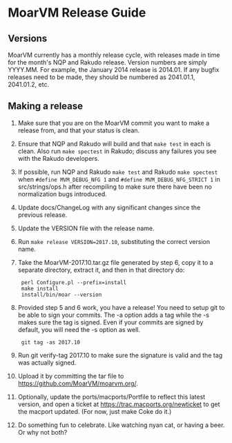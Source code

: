 # MoarVM Release Guide

## Versions

MoarVM currently has a monthly release cycle, with releases made in time for
the month's NQP and Rakudo release. Version numbers are simply YYYY.MM. For
example, the January 2014 release is 2014.01. If any bugfix releases need to
be made, they should be numbered as 2041.01.1, 2041.01.2, etc.

## Making a release

1. Make sure that you are on the MoarVM commit you want to make a release
   from, and that your status is clean.

2. Ensure that NQP and Rakudo will build and that `make test` in each is
   clean. Also run `make spectest` in Rakudo; discuss any failures you see
   with the Rakudo developers.

3. If possible, run NQP and Rakudo `make test` and Rakudo `make spectest` when
   `#define MVM_DEBUG_NFG 1` and `#define MVM_DEBUG_NFG_STRICT 1` in src/strings/ops.h
   after recompiling to make sure there have been no normalization bugs
   introduced.

4. Update docs/ChangeLog with any significant changes since the previous release.

5. Update the VERSION file with the release name.

6. Run `make release VERSION=2017.10`, substituting the correct version name.

7. Take the MoarVM-2017.10.tar.gz file generated by step 6, copy it to a separate directory,
   extract it, and then in that directory do:

        perl Configure.pl --prefix=install
        make install
        install/bin/moar --version

8. Provided step 5 and 6 work, you have a release! You need to setup git to be
   able to sign your commits. The -a option adds a tag while the -s makes sure
   the tag is signed. Even if your commits are signed by default, you will need
   the -s option as well.

        git tag -as 2017.10

9. Run git verify-tag 2017.10 to make sure the signature is valid and the tag
   was actually signed.

10. Upload it by committing the tar file
   to https://github.com/MoarVM/moarvm.org/.

11. Optionally, update the ports/macports/Portfile to reflect this latest
   version, and open a ticket at https://trac.macports.org/newticket to get
   the macport updated. (For now, just make Coke do it.)

12. Do something fun to celebrate. Like watching nyan cat, or having a beer. Or
   why not both?
